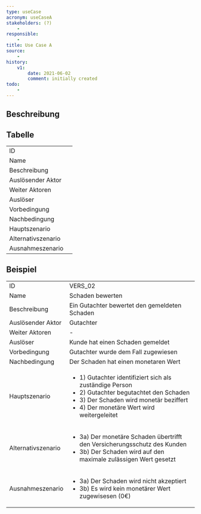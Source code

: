 ```yaml
---
type: useCase
acronym: useCaseA
stakeholders: (?)
    - 
responsible: 
    - 
title: Use Case A
source: 
    - 
history:
    v1:
        date: 2021-06-02
        comment: initially created
todo: 
    - 
---
```


## Beschreibung





## Tabelle

|                           |     |
| ------------------------- | --- |
| ID                        |     |
| Name                      |     |
| Beschreibung              |     |
| Auslösender Aktor         |     |
| Weiter Aktoren            |     |
| Auslöser                  |     |
| Vorbedingung              |     |
| Nachbedingung             |     |
| Hauptszenario             |     |
| Alternativszenario        |     |
| Ausnahmeszenario          |     |





## Beispiel

|                           |     |
| ------------------------- | --- |
| ID                        | VERS_02 |
| Name                      | Schaden bewerten |
| Beschreibung              | Ein Gutachter bewertet den gemeldeten Schaden |
| Auslösender Aktor         | Gutachter |
| Weiter Aktoren            | - |
| Auslöser                  | Kunde hat einen Schaden gemeldet |
| Vorbedingung              | Gutachter wurde dem Fall zugewiesen  |
| Nachbedingung             |  Der Schaden hat einen monetaren Wert |
| Hauptszenario             | <ul><li>1) Gutachter identifiziert sich als zuständige Person</li><li>2) Gutachter begutachtet den Schaden</li><li>3) Der Schaden wird monetär beziffert</li><li>4) Der monetäre Wert wird weitergeleitet</li></ul> |
| Alternativszenario        | <ul><li>3a) Der monetäre Schaden übertrifft den Versicherungsschutz des Kunden</li><li>3b) Der Schaden wird auf den maximale zulässigen Wert gesetzt</li></ul> |
| Ausnahmeszenario          | <ul><li>3a) Der Schaden wird nicht akzeptiert</li><li>3b) Es wird kein monetärer Wert zugewisesen (0€)</li></ul> |




